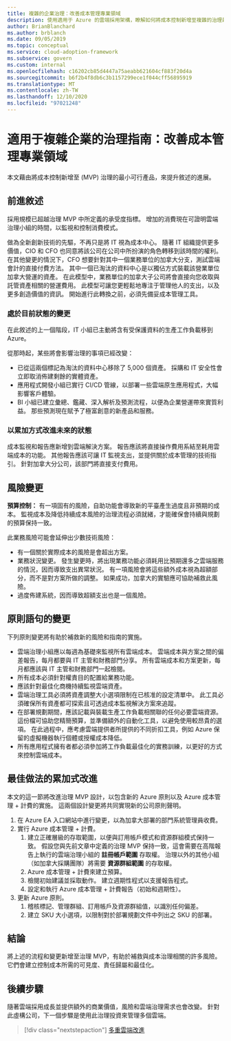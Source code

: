 ```yaml
---
title: 複雜的企業治理：改善成本管理專業領域
description: 使用適用于 Azure 的雲端採用架構，瞭解如何將成本控制新增至複雜的治理最小可行產品 (MVP) 。
author: BrianBlanchard
ms.author: brblanch
ms.date: 09/05/2019
ms.topic: conceptual
ms.service: cloud-adoption-framework
ms.subservice: govern
ms.custom: internal
ms.openlocfilehash: c16202cb85d4447a75aeabb621604cf883f20d4a
ms.sourcegitcommit: b6f2b4f8db6c3b1157299ece1f044cff56895919
ms.translationtype: MT
ms.contentlocale: zh-TW
ms.lasthandoff: 12/10/2020
ms.locfileid: "97021248"
---
```

# <a name="governance-guide-for-complex-enterprises-improve-the-cost-management-discipline"></a>適用于複雜企業的治理指南：改善成本管理專業領域

本文藉由將成本控制新增至 (MVP) 治理的最小可行產品，來提升敘述的進展。

## <a name="advancing-the-narrative"></a>前進敘述

採用規模已超越治理 MVP 中所定義的承受度指標。 增加的消費現在可證明雲端治理小組的時間，以監視和控制消費模式。

做為全新創新技術的先驅，不再只是將 IT 視為成本中心。 隨著 IT 組織提供更多價值，CIO 和 CFO 也同意將該公司在公司中所扮演的角色轉移到該時間的權利。 在其他變更的情況下，CFO 想要針對其中一個業務單位的加拿大分支，測試雲端會計的直接付費方法。 其中一個已淘汰的資料中心是以獨佔方式裝載該營業單位加拿大營運的資產。 在此模型中，業務單位的加拿大子公司將會直接向您收取與託管資產相關的營運費用。 此模型可讓您更輕鬆地專注于管理他人的支出，以及更多創造價值的資訊。 開始進行此轉換之前，必須先備妥成本管理工具。

### <a name="changes-in-the-current-state"></a>處於目前狀態的變更

在此敘述的上一個階段，IT 小組已主動將含有受保護資料的生產工作負載移到 Azure。

從那時起，某些將會影響治理的事項已經改變：

- 已從這兩個標記為淘汰的資料中心移除了 5,000 個資產。 採購和 IT 安全性會立即取消佈建剩餘的實體資產。
- 應用程式開發小組已實行 CI/CD 管線，以部署一些雲端原生應用程式，大幅影響客戶體驗。
- BI 小組已建立彙總、鑑藏、深入解析及預測流程，以便為企業營運帶來實質利益。 那些預測現在賦予了極富創意的新產品和服務。

### <a name="incrementally-improve-the-future-state"></a>以累加方式改進未來的狀態

成本監視和報告應新增到雲端解決方案。 報告應該將直接操作費用系結至耗用雲端成本的功能。 其他報告應該可讓 IT 監視支出，並提供關於成本管理的技術指引。 針對加拿大分公司，該部門將直接支付費用。

## <a name="changes-in-risk"></a>風險變更

**預算控制：** 有一項固有的風險，自助功能會導致新的平臺產生過度且非預期的成本。 監視成本及降低持續成本風險的治理流程必須就緒，才能確保會持續與規劃的預算保持一致。

此業務風險可能會延伸出少數技術風險：

- 有一個關於實際成本的風險是會超出方案。
- 業務狀況變更。 發生變更時，將出現業務功能必須耗用比預期還多之雲端服務的情況，因而導致支出異常狀況。 有一項風險會將這些額外成本視為超額部分，而不是對方案所做的調整。 如果成功，加拿大的實驗應可協助補救此風險。
- 過度佈建系統，因而導致超額支出也是一個風險。

## <a name="changes-to-the-policy-statements"></a>原則語句的變更

下列原則變更將有助於補救新的風險和指南的實施。

- 雲端治理小組應以每週為基礎來監視所有雲端成本。 雲端成本與方案之間的偏差報告，每月都要與 IT 主管和財務部門分享。 所有雲端成本和方案更新，每月都應該與 IT 主管和財務部門一起檢閱。
- 所有成本必須針對權責目的配置給業務功能。
- 應該針對最佳化商機持續監視雲端資產。
- 雲端治理工具必須將資產調整大小選項限制在已核准的設定清單中。 此工具必須確保所有資產都可探索且可透過成本監視解決方案來追蹤。
- 在部署規劃期間，應該記載與裝載生產工作負載相關聯的任何必要雲端資源。 這份檔可協助您精簡預算，並準備額外的自動化工具，以避免使用較昂貴的選項。 在此過程中，應考慮雲端提供者所提供的不同折扣工具，例如 Azure 保留的虛擬機器執行個體或授權成本降低。
- 所有應用程式擁有者都必須參加將工作負載最佳化的實務訓練，以更好的方式來控制雲端成本。

## <a name="incremental-improvement-of-best-practices"></a>最佳做法的累加式改進

本文的這一節將改進治理 MVP 設計，以包含新的 Azure 原則以及 Azure 成本管理 + 計費的實施。 這兩個設計變更將共同實現新的公司原則聲明。

1. 在 Azure EA 入口網站中進行變更，以為加拿大部署的部門系統管理員收費。
2. 實行 Azure 成本管理 + 計費。
    1. 建立正確層級的存取範圍，以便與訂用帳戶模式和資源群組模式保持一致。 假設您與先前文章中定義的治理 MVP 保持一致，這會需要在高階報告上執行的雲端治理小組的 **註冊帳戶範圍** 存取權。 治理以外的其他小組（如加拿大採購團隊）將需要 **資源群組範圍** 的存取權。
    2. Azure 成本管理 + 計費來建立預算。
    3. 檢閱初始建議並採取動作。 建立週期性程式以支援報告程式。
    4. 設定和執行 Azure 成本管理 + 計費報告（初始和週期性）。
3. 更新 Azure 原則。
    1. 稽核標記、管理群組、訂用帳戶及資源群組值，以識別任何偏差。
    2. 建立 SKU 大小選項，以限制對於部署規劃文件中列出之 SKU 的部署。

## <a name="conclusion"></a>結論

將上述的流程和變更新增至治理 MVP，有助於補救與成本治理相關的許多風險。 它們會建立控制成本所需的可見度、責任歸屬和最佳化。

## <a name="next-steps"></a>後續步驟

隨著雲端採用成長並提供額外的商業價值，風險和雲端治理需求也會改變。 針對此虛構公司，下一個步驟是使用此治理投資來管理多個雲端。

> [!div class="nextstepaction"]
> [多重雲端改進](./multicloud-improvement.md)
